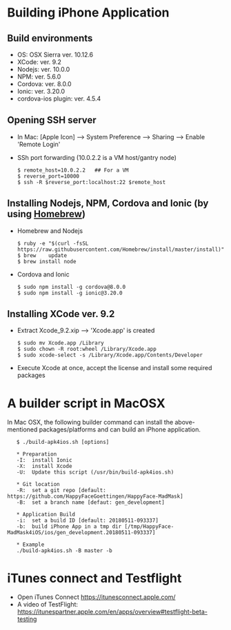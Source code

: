 # Building iPhone Application
## Build environments
 * OS:  OSX Sierra ver. 10.12.6
 * XCode:  ver. 9.2
 * Nodejs:  ver. 10.0.0
 * NPM:  ver. 5.6.0
 * Cordova:  ver. 8.0.0
 * Ionic:  ver. 3.20.0
 * cordova-ios plugin: ver. 4.5.4


## Opening SSH server

* In Mac: [Apple Icon] --> System Preference --> Sharing --> Enable 'Remote Login'
* SSh port forwarding (10.0.2.2 is a VM host/gantry node)

      $ remote_host=10.0.2.2   ## For a VM
      $ reverse_port=10000
      $ ssh -R $reverse_port:localhost:22 $remote_host
      

## Installing Nodejs, NPM, Cordova and Ionic (by using [Homebrew](https://treehouse.github.io/installation-guides/mac/homebrew))

* Homebrew and Nodejs

      $ ruby -e "$(curl -fsSL https://raw.githubusercontent.com/Homebrew/install/master/install)"
      $ brew	update
      $ brew install node
      
     
* Cordova and Ionic

      $ sudo npm install -g cordova@8.0.0
      $ sudo npm install -g ionic@3.20.0


## Installing XCode ver. 9.2

* Extract Xcode_9.2.xip --> 'Xcode.app' is created

      $ sudo mv Xcode.app /Library
      $ sudo chown -R root:wheel /Library/Xcode.app
      $ sudo xcode-select -s /Library/Xcode.app/Contents/Developer
      
* Execute Xcode at once, accept the license and install some required packages


# A builder script in MacOSX

In Mac OSX, the following builder command can install the above-mentioned packages/platforms and can build an iPhone application.

       $ ./build-apk4ios.sh [options]
      
       * Preparation
       -I:  install Ionic
       -X:  install Xcode
       -U:  Update this script (/usr/bin/build-apk4ios.sh)
      
       * Git location
       -R:  set a git repo [default: https://github.com/HappyFaceGoettingen/HappyFace-MadMask]
       -B:  set a branch name [defaut: gen_development]
      
       * Application Build
       -i:  set a build ID [default: 20180511-093337]
       -b:  build iPhone App in a tmp dir [/tmp/HappyFace-MadMask4iOS/ios/gen_development.20180511-093337]
      
       * Example
       ./build-apk4ios.sh -B master -b
      

# iTunes connect and Testflight
* Open iTunes Connect https://itunesconnect.apple.com/
* A video of TestFlight: https://itunespartner.apple.com/en/apps/overview#testflight-beta-testing

